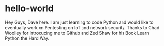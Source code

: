 # hello-world

Hey Guys, Dave here. I am just learning to code Python and would like to eventually work on Pentesting on IoT and network security.
Thanks to Chad Woolley for introducing me to Github and Zed Shaw for his Book Learn Python the Hard Way.
